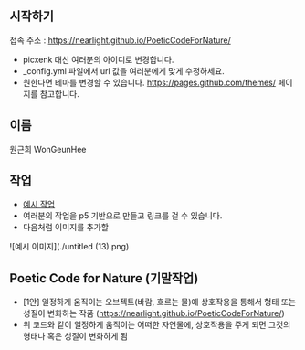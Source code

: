 ## 시작하기

접속 주소 : <https://nearlight.github.io/PoeticCodeForNature/>
 * picxenk 대신 여러분의 아이디로 변경합니다.
 * \_config.yml 파일에서 url 값을 여러분에게 맞게 수정하세요.
 * 원한다면 테마를 변경할 수 있습니다. <https://pages.github.com/themes/> 페이지를 참고합니다.

## 이름
원근희
WonGeunHee


## 작업
 * [예시 작업](./example/)
 * 여러분의 작업을 p5 기반으로 만들고 링크를 걸 수 있습니다.
 * 다음처럼 이미지를 추가할

 ![예시 이미지](./untitled (13).png)

## Poetic Code for Nature (기말작업)
* [1안] 일정하게 움직이는 오브젝트(바람, 흐르는 물)에 상호작용을 통해서 형태 또는
성질이 변화하는 작품
(https://nearlight.github.io/PoeticCodeForNature/)
* 위 코드와 같이 일정하게 움직이는 어떠한 자연물에, 상호작용을 주게 되면 그것의 형태나 혹은 성질이 변화하게 됨
